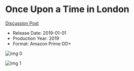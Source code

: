 # Once Upon a Time in London

[Discussion Post](https://www.avsforum.com/threads/bass-eq-for-filtered-movies.2995212/post-58686238)

* Release Date: 2019-01-01
* Production Year: 2019
* Format: Amazon Prime DD+

![img 0](https://i.imgur.com/BVV7gZ5.jpg)

![img 1](https://i.imgur.com/orir48p.png)


